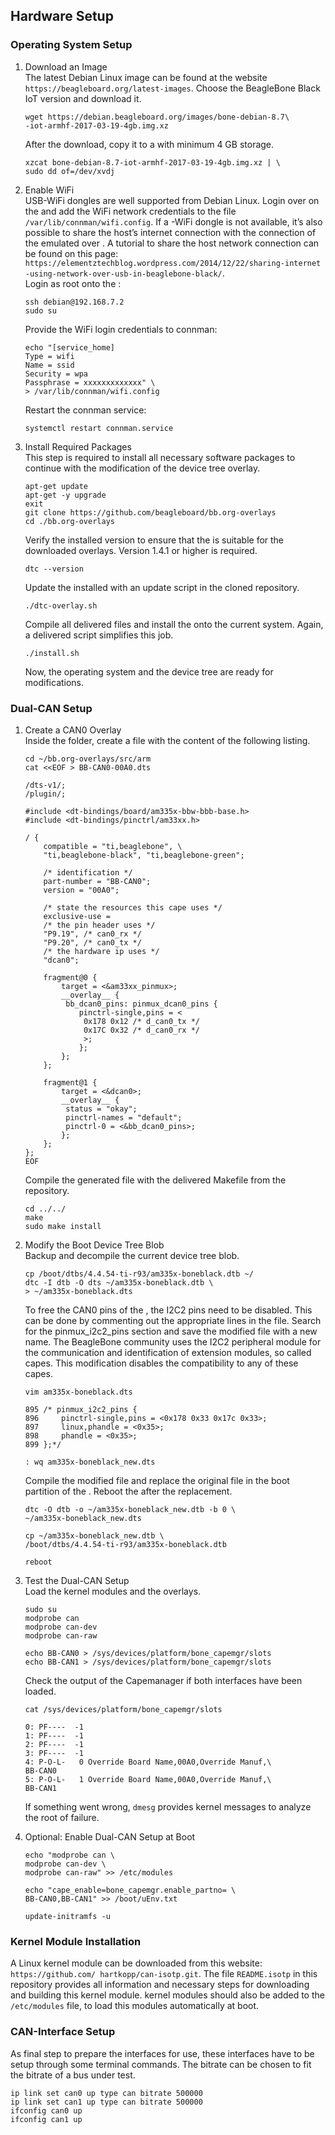 Hardware Setup
--------------

###  Operating System Setup

1.  Download an Image\
    The latest Debian Linux image can be found at the website\
    `https://beagleboard.org/latest-images`. Choose the BeagleBone Black
    IoT version and download it.

        wget https://debian.beagleboard.org/images/bone-debian-8.7\
        -iot-armhf-2017-03-19-4gb.img.xz


    After the download, copy it to a with minimum 4 GB storage.

        xzcat bone-debian-8.7-iot-armhf-2017-03-19-4gb.img.xz | \
        sudo dd of=/dev/xvdj


2.  Enable WiFi\
    USB-WiFi dongles are well supported from Debian Linux. Login over on
    the and add the WiFi network credentials to the file
    `/var/lib/connman/wifi.config`. If a -WiFi dongle is not available,
    it’s also possible to share the host’s internet connection with the
    connection of the emulated over . A tutorial to share the host
    network connection can be found on this page:\
    `https://elementztechblog.wordpress.com/2014/12/22/sharing-internet -using-network-over-usb-in-beaglebone-black/`.\
    Login as root onto the :

        ssh debian@192.168.7.2
        sudo su


    Provide the WiFi login credentials to connman:

        echo "[service_home]
        Type = wifi
        Name = ssid
        Security = wpa
        Passphrase = xxxxxxxxxxxxx" \
        > /var/lib/connman/wifi.config


    Restart the connman service:

        systemctl restart connman.service


3.  Install Required Packages\
    This step is required to install all necessary software packages to
    continue with the modification of the device tree overlay.

        apt-get update
        apt-get -y upgrade
        exit
        git clone https://github.com/beagleboard/bb.org-overlays
        cd ./bb.org-overlays


    Verify the installed version to ensure that the is suitable for the
    downloaded overlays. Version 1.4.1 or higher is required.

        dtc --version


    Update the installed with an update script in the cloned repository.

        ./dtc-overlay.sh


    Compile all delivered files and install the onto the current system.
    Again, a delivered script simplifies this job.

        ./install.sh


    Now, the operating system and the device tree are ready
    for modifications.

### Dual-CAN Setup

1.  Create a CAN0 Overlay\
    Inside the folder, create a file with the content of the
    following listing.

        cd ~/bb.org-overlays/src/arm
        cat <<EOF > BB-CAN0-00A0.dts

        /dts-v1/;
        /plugin/;

        #include <dt-bindings/board/am335x-bbw-bbb-base.h>
        #include <dt-bindings/pinctrl/am33xx.h>

        / {
        	compatible = "ti,beaglebone", \
        	"ti,beaglebone-black", "ti,beaglebone-green";

        	/* identification */
        	part-number = "BB-CAN0";
        	version = "00A0";

        	/* state the resources this cape uses */
        	exclusive-use =
        	/* the pin header uses */
        	"P9.19", /* can0_rx */
        	"P9.20", /* can0_tx */
        	/* the hardware ip uses */
        	"dcan0";

        	fragment@0 {
        		target = <&am33xx_pinmux>;
        		__overlay__ {
        		 bb_dcan0_pins: pinmux_dcan0_pins {
        			pinctrl-single,pins = <
        			 0x178 0x12 /* d_can0_tx */
        			 0x17C 0x32 /* d_can0_rx */
        			 >;
        			};
        		};
        	};

        	fragment@1 {
        		target = <&dcan0>;
        		__overlay__ {
        		 status = "okay";
        		 pinctrl-names = "default";
        		 pinctrl-0 = <&bb_dcan0_pins>;
        		};
        	};
        };
        EOF


    Compile the generated file with the delivered Makefile from
    the repository.

        cd ../../
        make
        sudo make install


2.  Modify the Boot Device Tree Blob\
    Backup and decompile the current device tree blob.

        cp /boot/dtbs/4.4.54-ti-r93/am335x-boneblack.dtb ~/
        dtc -I dtb -O dts ~/am335x-boneblack.dtb \
        > ~/am335x-boneblack.dts


    To free the CAN0 pins of the , the I2C2 pins need to be disabled.
    This can be done by commenting out the appropriate lines in
    the file. Search for the pinmux\_i2c2\_pins section and save the
    modified file with a new name. The BeagleBone community uses the
    I2C2 peripheral module for the communication and identification of
    extension modules, so called capes. This modification disables the
    compatibility to any of these capes.

        vim am335x-boneblack.dts

        895 /* pinmux_i2c2_pins {
        896     pinctrl-single,pins = <0x178 0x33 0x17c 0x33>;
        897     linux,phandle = <0x35>;
        898     phandle = <0x35>;
        899 };*/

        : wq am335x-boneblack_new.dts


    Compile the modified file and replace the original file in the boot
    partition of the . Reboot the after the replacement.

        dtc -O dtb -o ~/am335x-boneblack_new.dtb -b 0 \
        ~/am335x-boneblack_new.dts

        cp ~/am335x-boneblack_new.dtb \
        /boot/dtbs/4.4.54-ti-r93/am335x-boneblack.dtb

        reboot


3.  Test the Dual-CAN Setup\
    Load the kernel modules and the overlays.

        sudo su
        modprobe can
        modprobe can-dev
        modprobe can-raw

        echo BB-CAN0 > /sys/devices/platform/bone_capemgr/slots
        echo BB-CAN1 > /sys/devices/platform/bone_capemgr/slots


    Check the output of the Capemanager if both interfaces have
    been loaded.

        cat /sys/devices/platform/bone_capemgr/slots

        0: PF----  -1
        1: PF----  -1
        2: PF----  -1
        3: PF----  -1
        4: P-O-L-   0 Override Board Name,00A0,Override Manuf,\
        BB-CAN0
        5: P-O-L-   1 Override Board Name,00A0,Override Manuf,\
        BB-CAN1


    If something went wrong, `dmesg` provides kernel messages to analyze
    the root of failure.

4.  Optional: Enable Dual-CAN Setup at Boot

        echo "modprobe can \
        modprobe can-dev \
        modprobe can-raw" >> /etc/modules

        echo "cape_enable=bone_capemgr.enable_partno= \
        BB-CAN0,BB-CAN1" >> /boot/uEnv.txt

        update-initramfs -u


###  Kernel Module Installation

A Linux kernel module can be downloaded from this website:
`https://github.com/ hartkopp/can-isotp.git`. The file `README.isotp` in
this repository provides all information and necessary steps for
downloading and building this kernel module. kernel modules should also
be added to the `/etc/modules` file, to load this modules automatically
at boot.

### CAN-Interface Setup

As final step to prepare the interfaces for use, these interfaces have
to be setup through some terminal commands. The bitrate can be chosen to
fit the bitrate of a bus under test.

    ip link set can0 up type can bitrate 500000
    ip link set can1 up type can bitrate 500000
    ifconfig can0 up
    ifconfig can1 up